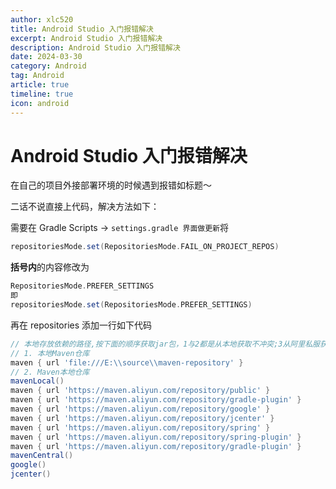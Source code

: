 ```yaml
---
author: xlc520
title: Android Studio 入门报错解决
excerpt: Android Studio 入门报错解决
description: Android Studio 入门报错解决
date: 2024-03-30
category: Android
tag: Android
article: true
timeline: true
icon: android
---
```


# Android Studio 入门报错解决

在自己的项目外接部署环境的时候遇到报错如标题～

二话不说直接上代码，解决方法如下：

需要在 Gradle Scripts -> `settings.gradle 界面做更新`将

```groovy
repositoriesMode.set(RepositoriesMode.FAIL_ON_PROJECT_REPOS)
```

**括号内**的内容修改为

```groovy
RepositoriesMode.PREFER_SETTINGS
即
repositoriesMode.set(RepositoriesMode.PREFER_SETTINGS)
```

再在 repositories 添加一行如下代码

```groovy
// 本地存放依赖的路径,按下面的顺序获取jar包，1与2都是从本地获取不冲突;3从阿里私服获取；4从maven服务器获取
// 1. 本地Maven仓库
maven { url 'file:///E:\\source\\maven-repository' }
// 2. Maven本地仓库
mavenLocal()
maven { url 'https://maven.aliyun.com/repository/public' }
maven { url 'https://maven.aliyun.com/repository/gradle-plugin' }
maven { url 'https://maven.aliyun.com/repository/google' }
maven { url 'https://maven.aliyun.com/repository/jcenter' }
maven { url 'https://maven.aliyun.com/repository/spring' }
maven { url 'https://maven.aliyun.com/repository/spring-plugin' }
maven { url 'https://maven.aliyun.com/repository/gradle-plugin' }
mavenCentral()
google()
jcenter()
```

